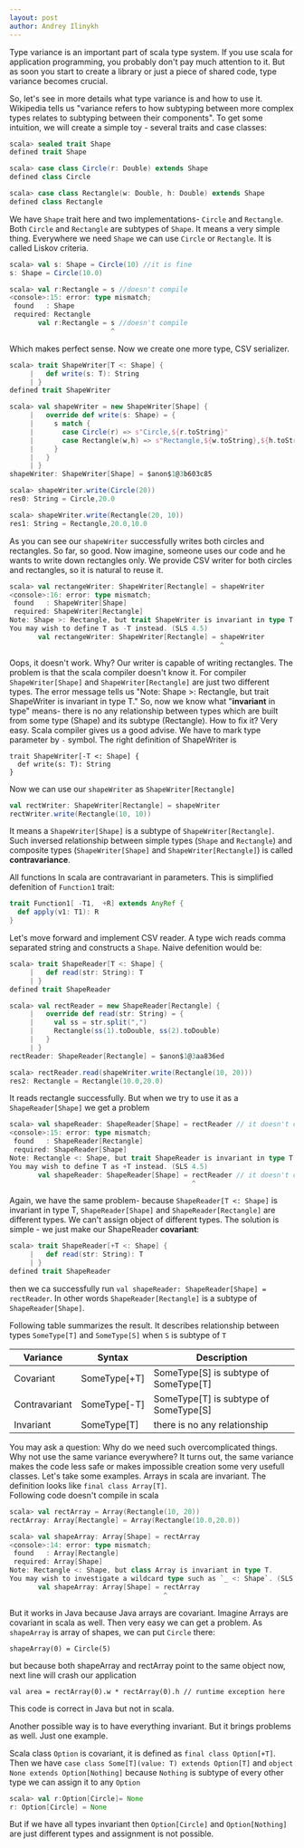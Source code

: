 ```yaml
---
layout: post
author: Andrey Ilinykh
---
```


Type variance is an important part of scala type system. If you use scala for application programming, you probably don't pay much 
attention to it. But as soon you start to create a library or just a piece of shared code, type variance becomes crucial.

So, let's see in more details what type variance is and how to use it. Wikipedia tells us 
"variance refers to how subtyping between more complex types relates to subtyping between their components". 
To get some intuition, we will create a simple toy - several traits and case classes:
```scala
scala> sealed trait Shape
defined trait Shape

scala> case class Circle(r: Double) extends Shape
defined class Circle

scala> case class Rectangle(w: Double, h: Double) extends Shape
defined class Rectangle
```

We have ``Shape`` trait here and two implementations- ``Circle`` and ``Rectangle``. Both ``Circle`` and ``Rectangle``
are subtypes of ``Shape``. It means a very simple thing. Everywhere we need ``Shape`` we can use ``Circle`` or ``Rectangle``. 
It is called Liskov criteria.
```scala
scala> val s: Shape = Circle(10) //it is fine
s: Shape = Circle(10.0)

scala> val r:Rectangle = s //doesn't compile
<console>:15: error: type mismatch;
 found   : Shape
 required: Rectangle
       val r:Rectangle = s //doesn't compile
                         ^
```

Which makes perfect sense. Now we create one more type, CSV serializer.
```scala
scala> trait ShapeWriter[T <: Shape] {
     |   def write(s: T): String
     | }
defined trait ShapeWriter

scala> val shapeWriter = new ShapeWriter[Shape] {
     |   override def write(s: Shape) = {
     |     s match {
     |       case Circle(r) => s"Circle,${r.toString}"
     |       case Rectangle(w,h) => s"Rectangle,${w.toString},${h.toString}"
     |     }
     |   }
     | }
shapeWriter: ShapeWriter[Shape] = $anon$1@3b603c85

scala> shapeWriter.write(Circle(20))
res0: String = Circle,20.0

scala> shapeWriter.write(Rectangle(20, 10))
res1: String = Rectangle,20.0,10.0
```
As you can see our ``shapeWriter`` successfully writes both circles and rectangles. So far, so good. 
Now imagine, someone uses our code and he wants to write down rectangles only. We provide CSV writer for both circles and rectangles,
so it is natural to reuse it.
```scala
scala> val rectangeWriter: ShapeWriter[Rectangle] = shapeWriter
<console>:16: error: type mismatch;
 found   : ShapeWriter[Shape]
 required: ShapeWriter[Rectangle]
Note: Shape >: Rectangle, but trait ShapeWriter is invariant in type T.
You may wish to define T as -T instead. (SLS 4.5)
       val rectangeWriter: ShapeWriter[Rectangle] = shapeWriter
                                                    ^
``` 
Oops, it doesn't work. Why? Our writer is capable of writing rectangles. 
The problem is that the scala compiler doesn't know it. For compiler ``ShapeWriter[Shape]`` and ``ShapeWriter[Rectangle]``
are just two different types. The error message tells us "Note: Shape >: Rectangle, but trait ShapeWriter is invariant in type T."
So, now we know what "**invariant** in type" means- there is no any relationship between types which are built from 
some type (Shape) and its subtype (Rectangle). How to fix it? Very easy. Scala compiler gives us a good advise. 
We have to mark type parameter by ``-`` symbol. The right definition of ShapeWriter is
```
trait ShapeWriter[-T <: Shape] {
  def write(s: T): String
}
```
Now we can use our ``shapeWriter`` as ``ShapeWriter[Rectangle]``
```scala
val rectWriter: ShapeWriter[Rectangle] = shapeWriter
rectWriter.write(Rectangle(10, 10))

```
It means a ``ShapeWriter[Shape]`` is a subtype of ``ShapeWriter[Rectangle]``. Such inversed relationship between simple types
(`Shape` and `Rectangle`) and composite types (`ShapeWriter[Shape]` and `ShapeWriter[Rectangle]`) is called **contravariance**.

All functions In scala are contravariant in parameters. This is simplified defenition of `Function1` trait:
```scala
trait Function1[ -T1,  +R] extends AnyRef {
  def apply(v1: T1): R
}
```

Let's move forward and implement CSV reader. A type wich reads comma separated string and constructs a `Shape`. Naive defenition would be:
```scala
scala> trait ShapeReader[T <: Shape] {
     |   def read(str: String): T
     | }
defined trait ShapeReader

scala> val rectReader = new ShapeReader[Rectangle] {
     |   override def read(str: String) = {
     |     val ss = str.split(",")
     |     Rectangle(ss(1).toDouble, ss(2).toDouble)
     |   }
     | }
rectReader: ShapeReader[Rectangle] = $anon$1@3aa836ed

scala> rectReader.read(shapeWriter.write(Rectangle(10, 20)))
res2: Rectangle = Rectangle(10.0,20.0)
```

It reads rectangle successfully. But when we try to use it as a `ShapeReader[Shape]` we get a problem
```scala
scala> val shapeReader: ShapeReader[Shape] = rectReader // it doesn't compile
<console>:15: error: type mismatch;
 found   : ShapeReader[Rectangle]
 required: ShapeReader[Shape]
Note: Rectangle <: Shape, but trait ShapeReader is invariant in type T.
You may wish to define T as +T instead. (SLS 4.5)
       val shapeReader: ShapeReader[Shape] = rectReader // it doesn't compile
                                             ^
```
Again, we have the same problem- because `ShapeReader[T <: Shape]` is invariant in type T, `ShapeReader[Shape]` 
and `ShapeReader[Rectangle]` are different types. We can't assign object of different types. The solution is simple - we just 
make our ShapeReader **covariant**:
```scala
scala> trait ShapeReader[+T <: Shape] {
     |   def read(str: String): T
     | }
defined trait ShapeReader
```
then we ca successfully run `val shapeReader: ShapeReader[Shape] = rectReader`. In other words `ShapeReader[Rectangle]` is a subtype
of `ShapeReader[Shape]`.

Following table summarizes the result. It describes relationship between types `SomeType[T]` and `SomeType[S]` when `S` is subtype of `T`

|Variance|Syntax|Description
|--------|------|------
|Covariant|SomeType[+T]|SomeType[S] is subtype of SomeType[T]
|Contravariant|SomeType[-T]|SomeType[T] is subtype of SomeType[S]
|Invariant|SomeType[T]| there is no any relationship

You may ask a question: Why do we need such overcomplicated things. Why not use the same variance everywhere? 
It turns out, the same variance makes the code less safe or makes impossible creation some very usefull classes. 
Let's take some examples. 
Arrays in scala are invariant. The definition looks like `final class Array[T]`.  
Following code doesn't compile in scala
```scala
scala> val rectArray = Array(Rectangle(10, 20))
rectArray: Array[Rectangle] = Array(Rectangle(10.0,20.0))

scala> val shapeArray: Array[Shape] = rectArray
<console>:14: error: type mismatch;
 found   : Array[Rectangle]
 required: Array[Shape]
Note: Rectangle <: Shape, but class Array is invariant in type T.
You may wish to investigate a wildcard type such as `_ <: Shape`. (SLS 3.2.10)
       val shapeArray: Array[Shape] = rectArray
                                      ^
```

But it works in Java because Java arrays are covariant. Imagine Arrays are covariant in scala as well. 
Then very easy we can get a problem. As `shapeArray` is array of shapes, 
we can put `Circle` there: 
```
shapeArray(0) = Circle(5)
```
but because both shapeArray and rectArray point to the same object now, next line will crash our application
```
val area = rectArray(0).w * rectArray(0).h // runtime exception here
```

This code is correct in Java but not in scala.

Another possible way is to have everything invariant. But it brings problems as well. Just one example.

Scala class `Option` is covariant, it is defined as `final class Option[+T]`. Then we have `case class Some[T](value: T) extends Option[T]`
and `object None extends Option[Nothing]`
because `Nothing` is subtype of every other type we can assign it to any `Option`
```scala
scala> val r:Option[Circle]= None
r: Option[Circle] = None
```
But if we have all types invariant then `Option[Circle]` and `Option[Nothing]` are just different types and assignment is not possible.



